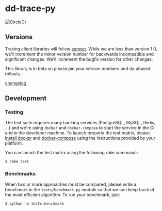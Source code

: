 # dd-trace-py

[![CircleCI](https://circleci.com/gh/DataDog/dd-trace-py.svg?style=svg&circle-token=f9bf80ce9281bc638c6f7465512d65c96ddc075a)](https://circleci.com/gh/DataDog/dd-trace-py)

## Versions

Tracing client libraries will follow [semver](http://semver.org). While we are less than version 1.0,
we'll increment the minor version number for backwards incompatible and significant changes. We'll
increment the bugfix version for other changes.

This library is in beta so please pin your version numbers and do phased rollouts.

[changelog](https://github.com/DataDog/dd-trace-py/releases)

## Development

### Testing

The test suite requires many backing services (PostgreSQL, MySQL, Redis, ...) and we're using
``docker`` and ``docker-compose`` to start the service in the CI and in the developer machine.
To launch properly the test matrix, please [install docker][1] and [docker-compose][2] using
the instructions provided by your platform.

You can launch the test matrix using the following rake command::

    $ rake test

### Benchmarks

When two or more approaches must be compared, please write a benchmark in the ``tests/benchmark.py``
module so that we can keep track of the most efficient algorithm. To run your benchmark, just:

    $ python -m tests.benchmark

[1]: https://www.docker.com/products/docker
[2]: https://www.docker.com/products/docker-compose
